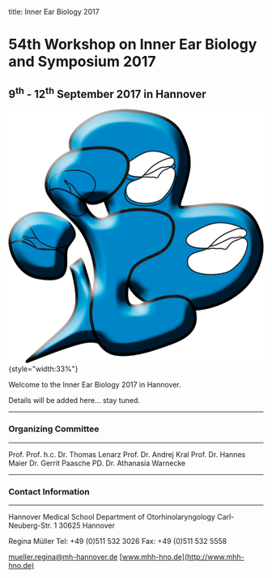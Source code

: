 title: Inner Ear Biology 2017

<!-- adding a "title: ..." atop defines how this pages should show up in the menu. Otherwise just the file/dir name would be used.
The title is also shown in big above the page on vianna.de (not on github) -->

# 54th Workshop on Inner Ear Biology and Symposium 2017

## 9<sup>th</sup> - 12<sup>th</sup> September 2017 in Hannover

![Logo IEB](Logo.png){style="width:33%"}

Welcome to the Inner Ear Biology 2017 in Hannover.


Details will be added here... stay tuned.

-------------------
### Organizing Committee
-------------------

Prof. Prof. h.c. Dr. Thomas Lenarz
Prof. Dr. Andrej Kral
Prof. Dr. Hannes Maier
Dr. Gerrit Paasche
PD. Dr. Athanasia Warnecke


-------------------

### Contact Information
-------------------

Hannover Medical School
Department of Otorhinolaryngology
Carl-Neuberg-Str. 1
30625 Hannover

Regina Müller
Tel: +49 (0)511 532 3026
Fax: +49 (0)511 532 5558

[mueller.regina@mh-hannover.de](mailto:mueller.regina@mh-hannover.de)
[www.mhh-hno.de](http://www.mhh-hno.de)



